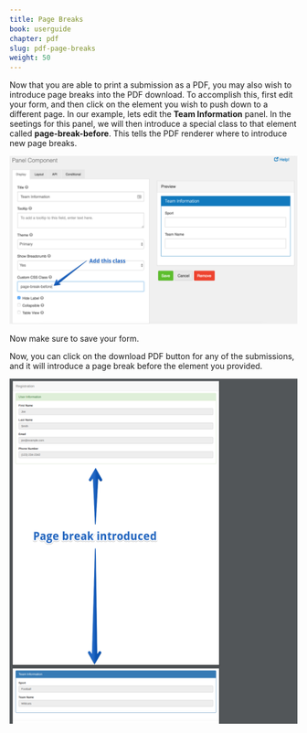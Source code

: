 ```yaml
---
title: Page Breaks
book: userguide
chapter: pdf
slug: pdf-page-breaks
weight: 50
---
```

Now that you are able to print a submission as a PDF, you may also wish to introduce page breaks into the PDF download. To accomplish this, first edit your form, and then click on the element you wish to push down to a different page. In our example, lets edit the **Team Information** panel. In the seetings for this panel, we will then introduce a special class to that element called **page-break-before**. This tells the PDF renderer where to introduce new page breaks.

![](/assets/img/userguide/pdf/page-break.png)

Now make sure to save your form.

Now, you can click on the download PDF button for any of the submissions, and it will introduce a page break before the element you provided.

![](/assets/img/userguide/pdf/page-break-pdf.png)